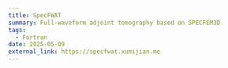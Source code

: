 ```yaml
---
title: SpecFWAT
summary: Full-waveform adjoint tomography based on SPECFEM3D
tags:
  - Fortran
date: 2025-05-09
external_link: https://specfwat.xumijian.me
---
```

